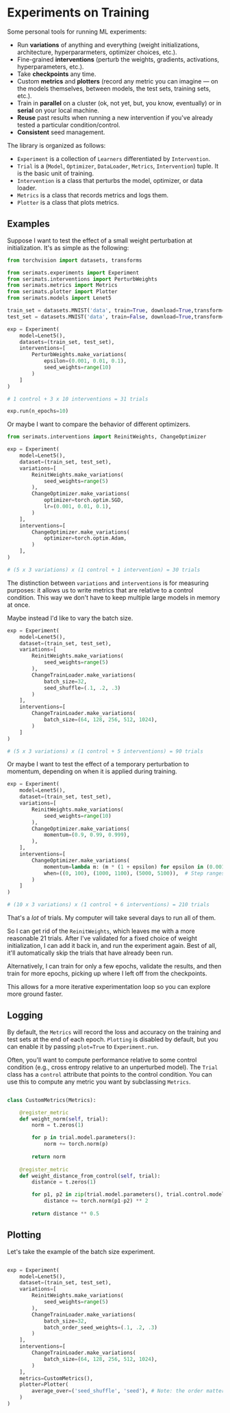 # Experiments on Training

Some personal tools for running ML experiments:

- Run **variations** of anything and everything (weight initializations, architecture, hyperpararmeters, optimizer choices, etc.).
- Fine-grained **interventions** (perturb the weights, gradients, activations, hyperparameters, etc.).
- Take **checkpoints** any time.
- Custom **metrics** and **plotters** (record any metric you can imagine — on the models themselves, between models, the test sets, training sets, etc.).
- Train in **parallel** on a cluster (ok, not yet, but, you know, eventually) or in **serial** on your local machine. 
- **Reuse** past results when running a new intervention if you've already tested a particular condition/control.
- **Consistent** seed management. 

The library is organized as follows:
- `Experiment` is a collection of `Learners` differentiated by `Intervention`.
- `Trial` is a (`Model`, `Optimizer`, `DataLoader`, `Metrics`, `Intervention`) tuple. It is the basic unit of training.
- `Intervention` is a class that perturbs the model, optimizer, or data loader. 
- `Metrics` is a class that records metrics and logs them. 
- `Plotter` is a class that plots metrics.

## Examples

Suppose I want to test the effect of a small weight perturbation at initialization. It's as simple as the following:

```python
from torchvision import datasets, transforms

from serimats.experiments import Experiment
from serimats.interventions import PerturbWeights
from serimats.metrics import Metrics
from serimats.plotter import Plotter
from serimats.models import Lenet5

train_set = datasets.MNIST('data', train=True, download=True,transform=transforms.ToTensor())
test_set = datasets.MNIST('data', train=False, download=True,transform=transforms.ToTensor())

exp = Experiment(
    model=Lenet5(),
    datasets=(train_set, test_set),
    interventions=[
        PerturbWeights.make_variations(
            epsilon=(0.001, 0.01, 0.1),  
            seed_weights=range(10)
        )
    ]
)

# 1 control + 3 x 10 interventions = 31 trials

exp.run(n_epochs=10)
```

Or maybe I want to compare the behavior of different optimizers.

```python
from serimats.interventions import ReinitWeights, ChangeOptimizer

exp = Experiment(
    model=Lenet5(),
    dataset=(train_set, test_set),
    variations=[
        ReinitWeights.make_variations(
            seed_weights=range(5)
        ),
        ChangeOptimizer.make_variations(
            optimizer=torch.optim.SGD,
            lr=(0.001, 0.01, 0.1),
        )
    ],
    interventions=[
        ChangeOptimizer.make_variations(
            optimizer=torch.optim.Adam,
        )
    ],
)

# (5 x 3 variations) x (1 control + 1 intervention) = 30 trials
```

The distinction between `variations` and `interventions` is for measuring purposes: it allows us to write metrics that are relative to a control condition. This way we don't have to keep multiple large models in memory at once.

Maybe instead I'd like to vary the batch size.

```python
exp = Experiment(
    model=Lenet5(),
    dataset=(train_set, test_set),
    variations=[
        ReinitWeights.make_variations(
            seed_weights=range(5)
        ),
        ChangeTrainLoader.make_variations(
            batch_size=32,
            seed_shuffle=(.1, .2, .3)
        )
    ],
    interventions=[
        ChangeTrainLoader.make_variations(
            batch_size=(64, 128, 256, 512, 1024),
        )
    ]
)

# (5 x 3 variations) x (1 control + 5 interventions) = 90 trials

```

Or maybe I want to test the effect of a temporary perturbation to momentum, depending on when it is applied during training.

```python
exp = Experiment(
    model=Lenet5(),
    dataset=(train_set, test_set),
    variations=[
        ReinitWeights.make_variations(
            seed_weights=range(10)
        ),
        ChangeOptimizer.make_variations(
            momentum=(0.9, 0.99, 0.999),
        ),
    ],
    interventions=[
        ChangeOptimizer.make_variations(
            momentum=lambda m: (m * (1 + epsilon) for epsilon in (0.001, -0.001, 0.01, -0.01, 0.1, -0.1)),
            when=((0, 100), (1000, 1100), (5000, 5100)),  # Step ranges to maintain perturbation
        )
    ]
)

# (10 x 3 variations) x (1 control + 6 interventions) = 210 trials

```

That's a *lot* of trials. My computer will take several days to run all of them.

So I can get rid of the `ReinitWeights`, which leaves me with a more reasonable 21 trials. 
After I've validated for a fixed choice of weight initialization, I can add it back in, and run the experiment again. Best of all, it'll automatically skip the trials that have already been run.

Alternatively, I can train for only a few epochs, validate the results, and then train for more epochs, picking up where I left off from the checkpoints.

This allows for a more iterative experimentation loop so you can explore more ground faster.

## Logging

By default, the `Metrics` will record the loss and accuracy on the training and test sets at the end of each epoch. `Plotting` is disabled by default, but you can enable it by passing `plot=True` to `Experiment.run`.


Often, you'll want to compute performance relative to some control condition (e.g., cross entropy relative to an unperturbed model). The `Trial` class has a `control` attribute that points to the control condition. You can use this to compute any metric you want by subclassing `Metrics`.

```python

class CustomMetrics(Metrics):

    @register_metric
    def weight_norm(self, trial):
        norm = t.zeros(1)

        for p in trial.model.parameters():
            norm += torch.norm(p)
        
        return norm
    
    @register_metric
    def weight_distance_from_control(self, trial):
        distance = t.zeros(1)

        for p1, p2 in zip(trial.model.parameters(), trial.control.model.parameters()):
            distance += torch.norm(p1-p2) ** 2
        
        return distance ** 0.5

```


## Plotting

Let's take the example of the batch size experiment. 

```python

exp = Experiment(
    model=Lenet5(),
    dataset=(train_set, test_set),
    variations=[
        ReinitWeights.make_variations(
            seed_weights=range(5)
        ),
        ChangeTrainLoader.make_variations(
            batch_size=32,
            batch_order_seed_weights=(.1, .2, .3)
        )
    ],
    interventions=[
        ChangeTrainLoader.make_variations(
            batch_size=(64, 128, 256, 512, 1024),
        )
    ],
    metrics=CustomMetrics(),
    plotter=Plotter(
        average_over=('seed_shuffle', 'seed'), # Note: the order matters! TODO: Wait does it actually?
    )
)

```